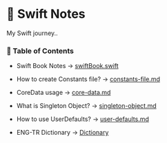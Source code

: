 # 📔 Swift Notes

My Swift journey..

### 📘 Table of Contents

- Swift Book Notes -> [swiftBook.swift](https://github.com/sametkoyuncu/swift-notes/blob/master/swiftBook.swift)
- How to create Constants file? -> [constants-file.md](https://github.com/sametkoyuncu/swift-notes/blob/master/constants-file.md)
- CoreData usage -> [core-data.md](https://github.com/sametkoyuncu/swift-notes/blob/master/core-data.md)
- What is Singleton Object? -> [singleton-object.md](https://github.com/sametkoyuncu/swift-notes/blob/master/singleton-object.md)
- How to use UserDefaults? -> [user-defaults.md](https://github.com/sametkoyuncu/swift-notes/blob/master/user-defaults.md)

- ENG-TR Dictionary -> [Dictionary](https://github.com/sametkoyuncu/swift-notes/blob/master/dictionary.md)
